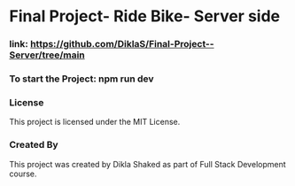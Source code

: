 # Final Project- Ride Bike- Server side

### link: https://github.com/DiklaS/Final-Project--Server/tree/main

### To start the Project: npm run dev

### License
This project is licensed under the MIT License.

### Created By
This project was created by Dikla Shaked as part of Full Stack Development course.


